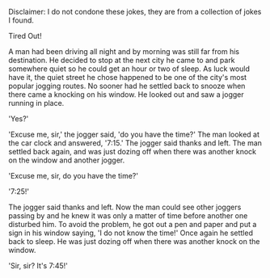 Disclaimer: I do not condone these jokes, they are from a collection of jokes I found.

Tired Out!

A man had been driving all night and by morning was still far from his destination. He decided to stop at the next city he came to and park somewhere quiet so he could get an hour or two of sleep. As luck would have it, the quiet street he chose happened to be one of the city's most popular jogging routes. No sooner had he settled back to snooze when there came a knocking on his window. He looked out and saw a jogger running in place.

'Yes?'

'Excuse me, sir,' the jogger said, 'do you have the time?' The man looked at the car clock and answered, '7:15.' The jogger said thanks and left. The man settled back again, and was just dozing off when there was another knock on the window and another jogger.

'Excuse me, sir, do you have the time?'

'7:25!'

The jogger said thanks and left. Now the man could see other joggers passing by and he knew it was only a matter of time before another one disturbed him. To avoid the problem, he got out a pen and paper and put a sign in his window saying, 'I do not know the time!' Once again he settled back to sleep. He was just dozing off when there was another knock on the window.

'Sir, sir? It's 7:45!'

